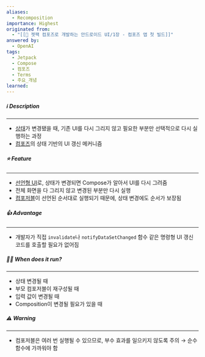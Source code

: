 ```yaml
---
aliases:
  - Recomposition
importance: Highest
originated from:
  - "[[📘 젯팩 컴포즈로 개발하는 안드로이드 UI/1장 - 컴포즈 앱 첫 빌드]]"
answered by:
  - OpenAI
tags:
  - Jetpack
  - Compose
  - 컴포즈
  - Terms
  - 주요_개념
learned:
---
```

##### ℹ️ Description
---
- [상태](상태.md)가 변경됐을 때, 기존 UI를 다시 그리지 않고 필요한 부분만 선택적으로 다시 실행하는 과정
- [컴포즈](젯팩%20컴포즈.md)의 상태 기반의 UI 갱신 메커니즘

##### ⭐️ Feature
---
- [선언형 UI](선언형%20UI.md)로, 상태가 변경되면 Compose가 알아서 UI를 다시 그려줌
- 전체 화면을 다 그리지 않고 변경된 부분만 다시 실행
- [컴포저블](컴포저블%20함수.md)이 선언된 순서대로 실행되기 때문에, 상태 변경에도 순서가 보장됨

##### 👍 Advantage
---
- 개발자가 직접 `invalidate`나 `notifyDataSetChanged` 함수 같은 명령형 UI 갱신 코드를 호출할 필요가 없어짐

##### 🏃‍♂️ When does it run?
---
- 상태 변경될 때
- 부모 컴포저블이 재구성될 때
- 입력 값이 변경될 때
- Composition이 변경될 필요가 있을 때

##### ⚠️ Warning
---
- 컴포저블은 여러 번 실행될 수 있으므로, 부수 효과를 일으키지 않도록 주의
  → 순수 함수에 가까워야 함
